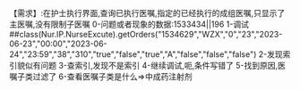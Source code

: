 【需求】:在护士执行界面,查询已执行医嘱,指定的已经执行的成组医嘱,只显示了主医嘱,没有限制子医嘱
0-问题或者现象的数据:1533434||196
1-调试
##class(Nur.IP.NurseExcute).getOrders("1534629","WZX","0","23","2023-06-23","00:00","2023-06-24","23:59","38","310","true","false","true","A","false","false","false")
2-发现索引貌似有问题
3-查索引,发现不是索引
4-继续调试,呃,条件写错了
5-找到原因,医嘱子类过滤了
6-查看医嘱子类是什么=>中成药注射剂